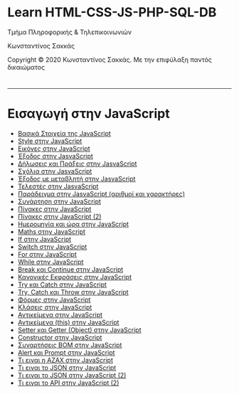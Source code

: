 <html>
<body>
<h1> Learn HTML-CSS-JS-PHP-SQL-DB</h1>
<p> Τμήμα Πληροφορικής & Τηλεπικοινωνιών </p>
<p> Κωνσταντίνος Σακκάς</p>
<p>Copyright © 2020 Κωνσταντίνος Σακκάς. Με την επιφύλαξη παντός δικαιώματος</p>
  <h1></h1>
<hr>

<h1>Εισαγωγή στην JavaScript</h1>

<ul>

<li><a href="./Code greek/introduction_javascript.html" target="_blank">Βασικά Στοιχεία της JavaScript </a></li>
<li><a href="./Code greek/style_in_js.html" target="_blank">Style στην JavaScript </a></li>
<li><a href="./Code greek/img_in_js.html" target="_blank">Εικόνες στην JavaScript </a></li>
<li><a href="./Code greek/output.html" target="_blank">Έξοδος στην JasvaScript</a></li>
<li><a href="./Code greek/statements.html" target="_blank">Δήλωσεις και Πράξεις στην JasvaScript</a></li>
<li><a href="./Code greek/comments.html" target="_blank">Σχόλια στην JasvaScript</a></li>
<li><a href="./Code greek/veriable.html" target="_blank">Έξοδος με μεταβλητή στην JasvaScript</a></li>
<li><a href="./Code greek/operator.html" target="_blank">Τελεστές στην JasvaScript</a></li>
<li><a href="./Code greek/example_num_string.html" target="_blank">Παράδειγμα στην JasvaScript (αριθμοί και χαρακτήρες)</a></li>
<li><a href="./Code greek/function_and_button.html" target="_blank">Συνάρτηση στην JavaScript </a></li>
<li><a href="./Code greek/arrays.html" target="_blank">Πίνακες στην JavaScript </a></li>
<li><a href="./Code greek/arrays2.html" target="_blank">Πίνακες στην JavaScript (2) </a></li>
<li><a href="./Code greek/date.html" target="_blank">Ημερομηνία και ώρα στην JavaScript</a></li>
<li><a href="./Code greek/math.html" target="_blank">Maths στην JavaScript</a></li>
<li><a href="./Code greek/if.html" target="_blank">If στην JavaScript</a></li>
<li><a href="./Code greek/switch.html" target="_blank">Switch στην JavaScript</a></li>
<li><a href="./Code greek/for.html" target="_blank">For στην JavaScript</a></li>
<li><a href="./Code greek/while.html" target="_blank">While στην JavaScript</a></li>
<li><a href="./Code greek/break_and_continue.html" target="_blank">Break και Continue στην JavaScript</a></li>
<li><a href="./Code greek/regular_expressions.html" target="_blank">Κανονικές Εκφράσεις στην JavaScript</a></li>
<li><a href="./Code greek/try_catch.html" target="_blank">Try και Catch στην JavaScript</a></li>
<li><a href="./Code greek/try_catch2.html" target="_blank">Try, Catch και Throw στην JavaScript</a></li>
<li><a href="./Code greek/form_and_js.html" target="_blank">Φόρμες στην JavaScript</a></li>
<li><a href="./Code greek/class.html" target="_blank">Κλάσεις στην JavaScript</a></li>
<li><a href="./Code greek/object.html" target="_blank">Αντικείμενα στην JavaScript</a></li>
<li><a href="./Code greek/this.html" target="_blank">Αντικείμενα (this) στην JavaScript</a></li>
<li><a href="./Code greek/get_set.html" target="_blank">Setter και Getter (Object) στην JavaScript</a></li>
<li><a href="./Code greek/constructor.html" target="_blank">Constructor στην JavaScript</a></li>
<li><a href="./Code greek/bom.html" target="_blank">Συναρτήσεις BOM στην JavaScript</a></li>
<li><a href="./Code greek/alert_prompt.html" target="_blank">Alert και Prompt στην JavaScript</a></li>
<li><a href="./Code greek/azax.html" target="_blank">Τι ειναι η AZAX στην JavaScript</a></li>
<li><a href="./Code greek/json.html" target="_blank">Τι ειναι το JSON  στην JavaScript</a></li>
<li><a href="./Code greek/json2.html" target="_blank">Τι ειναι το JSON στην JavaScript (2)</a></li>
<li><a href="./Code greek/api.html" target="_blank">Τι ειναι το API στην JavaScript (2)</a></li>




</ul>


</body>
</html>
